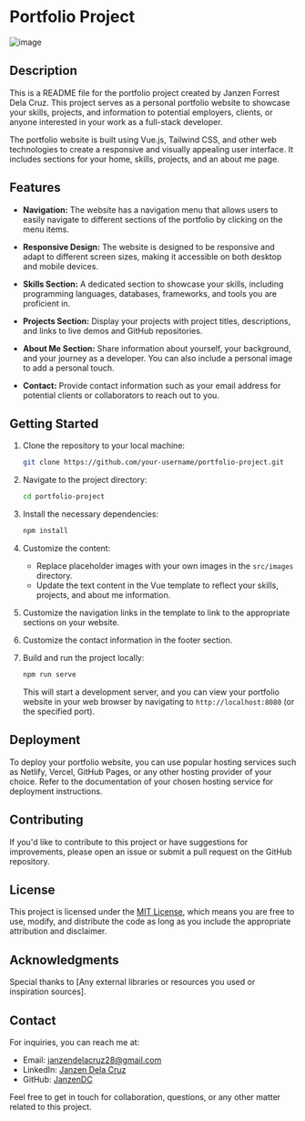 # Portfolio Project

![image](https://github.com/JanzenDC/vue-Portfolio-Ui/assets/145821913/0e6b4473-71fb-43d1-b11c-00b0d9a56fef)


## Description

This is a README file for the portfolio project created by Janzen Forrest Dela Cruz. This project serves as a personal portfolio website to showcase your skills, projects, and information to potential employers, clients, or anyone interested in your work as a full-stack developer.

The portfolio website is built using Vue.js, Tailwind CSS, and other web technologies to create a responsive and visually appealing user interface. It includes sections for your home, skills, projects, and an about me page.

## Features

- **Navigation:** The website has a navigation menu that allows users to easily navigate to different sections of the portfolio by clicking on the menu items.

- **Responsive Design:** The website is designed to be responsive and adapt to different screen sizes, making it accessible on both desktop and mobile devices.

- **Skills Section:** A dedicated section to showcase your skills, including programming languages, databases, frameworks, and tools you are proficient in.

- **Projects Section:** Display your projects with project titles, descriptions, and links to live demos and GitHub repositories.

- **About Me Section:** Share information about yourself, your background, and your journey as a developer. You can also include a personal image to add a personal touch.

- **Contact:** Provide contact information such as your email address for potential clients or collaborators to reach out to you.

## Getting Started

1. Clone the repository to your local machine:

   ```bash
   git clone https://github.com/your-username/portfolio-project.git
   ```

2. Navigate to the project directory:

   ```bash
   cd portfolio-project
   ```

3. Install the necessary dependencies:

   ```bash
   npm install
   ```

4. Customize the content:

   - Replace placeholder images with your own images in the `src/images` directory.
   - Update the text content in the Vue template to reflect your skills, projects, and about me information.

5. Customize the navigation links in the template to link to the appropriate sections on your website.

6. Customize the contact information in the footer section.

7. Build and run the project locally:

   ```bash
   npm run serve
   ```

   This will start a development server, and you can view your portfolio website in your web browser by navigating to `http://localhost:8080` (or the specified port).

## Deployment

To deploy your portfolio website, you can use popular hosting services such as Netlify, Vercel, GitHub Pages, or any other hosting provider of your choice. Refer to the documentation of your chosen hosting service for deployment instructions.

## Contributing

If you'd like to contribute to this project or have suggestions for improvements, please open an issue or submit a pull request on the GitHub repository.

## License

This project is licensed under the [MIT License](LICENSE), which means you are free to use, modify, and distribute the code as long as you include the appropriate attribution and disclaimer.

## Acknowledgments

Special thanks to [Any external libraries or resources you used or inspiration sources].

## Contact

For inquiries, you can reach me at:

- Email: janzendelacruz28@gmail.com
- LinkedIn: [Janzen Dela Cruz](https://www.linkedin.com/in/janzen-forrest-dela-cruz-a3a988292/)
- GitHub: [JanzenDC](https://github.com/JanzenDC)

Feel free to get in touch for collaboration, questions, or any other matter related to this project.
